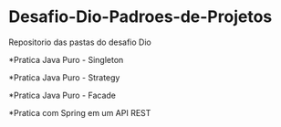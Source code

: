 # Desafio-Dio-Padroes-de-Projetos
Repositorio das pastas do desafio Dio

*Pratica Java Puro - Singleton

*Pratica Java Puro - Strategy

*Pratica Java Puro - Facade

*Pratica com Spring em um API REST
